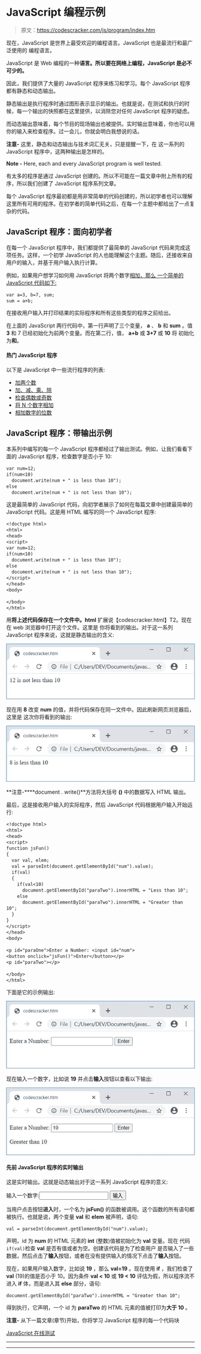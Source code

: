 # JavaScript 编程示例

> 原文：<https://codescracker.com/js/program/index.htm>

现在，JavaScript 是世界上最受欢迎的编程语言。JavaScript 也是最流行和最广泛使用的 编程语言。

JavaScript 是 Web 编程的一种**语言。所以要在网络上编程，JavaScript 是必不可少的。**

因此，我们提供了大量的 JavaScript 程序来练习和学习。每个 JavaScript 程序都有静态和动态输出。

静态输出是执行程序时通过图形表示显示的输出。也就是说，在测试和执行的时候，每一个输出的快照都在这里提供，以消除您对任何 JavaScript 程序的疑虑。

而动态输出意味着，每个节目的现场输出也被提供。实时输出意味着，你也可以用你的输入来检查程序。过一会儿，你就会明白我想说的话。

**注意-** 这里，静态和动态输出与技术词汇无关，只是提醒一下，在 这一系列的 JavaScript 程序中，这两种输出是怎样的。

**Note -** Here, each and every JavaScript program is well tested.

有太多的程序是通过 JavaScript 创建的。所以不可能在一篇文章中附上所有的程序，所以我们创建了 JavaScript 程序系列文章。

每个 JavaScript 程序最初都是用非常简单的代码创建的，所以初学者也可以理解这里所有可用的程序。在初学者的简单代码之后，在每一个主题中都给出了一点复杂的代码。

## JavaScript 程序：面向初学者

在每一个 JavaScript 程序中，我们都提供了最简单的 JavaScript 代码来完成这项任务。这样，一个初学 JavaScript 的人也能理解这个主题。随后，还接收来自用户的输入，并基于用户输入执行计算。

例如，如果用户想学习如何用 JavaScript 将两个数字[相加，那么 一个简单的 JavaScript 代码如下:](/js/program/javascript-add-two-numbers.htm)

```
var a=3, b=7, sum;
sum = a+b;
```

在接收用户输入并打印结果的实际程序和所有这些类型的程序之前给出。

在上面的 JavaScript 两行代码中，第一行声明了三个变量， **a** 、 **b** 和 **sum** 。值 **3** 和 7 已经初始化为前两个变量。而在第二行，值， **a+b** 或 **3+7** 或 **10** 将 初始化为**和**。

#### 热门 JavaScript 程序

以下是 JavaScript 中一些流行程序的列表:

*   [加两个数](/js/program/javascript-add-two-numbers.htm)
*   [加、减、乘、除](/js/program/javascript-add-subtract-multiply-divide.htm)
*   [检查偶数或奇数](/js/program/javascript-check-even-odd.htm)
*   [将 N 个数字相加](/js/program/javascript-add-n-numbers.htm)
*   [相加数字的位数](/js/program/javascript-add-digits-of-number.htm)

## JavaScript 程序：带输出示例

本系列中编写的每一个 JavaScript 程序都经过了输出测试。例如，让我们看看下面的 JavaScript 程序，检查数字是否小于 10:

```
var num=12;
if(num<10)
  document.write(num + " is less than 10");
else
  document.write(num + " is not less than 10");
```

这是最简单的 JavaScript 代码，向初学者展示了如何在每篇文章中创建最简单的 JavaScript 代码。这是用 HTML 编写的同一个 JavaScript 程序:

```
<!doctype html>
<html>
<head>
<script>
var num=12;
if(num<10)
  document.write(num + " is less than 10");
else
  document.write(num + " is not less than 10");
</script>
</head>
<body>

</body>
</html>
```

用**将上述代码保存在一个文件中。html** 扩展说【codescracker.html】T2。现在在 web 浏览器中打开这个文件。这里是 你将看到的输出。对于这一系列 JavaScript 程序来说，这就是静态输出的含义:

![javascript programs examples](img/b3e95fc647e20458de191ebbd25eff0c.png)

现在用 **8** 改变 **num** 的值，并将代码保存在同一文件中。因此刷新网页浏览器后，这里是 这次你将看到的输出:

![javascript programming examples with output](img/6145fffc456fd00a3d297c9d24c28ed2.png)

**注意-****document . write()**方法将大括号 **()** 中的数据写入 HTML 输出。

最后，这是接收用户输入的实际程序，然后 JavaScript 代码根据用户输入开始运行:

```
<!doctype html>
<html>
<head>
<script>
function jsFun()
{
  var val, elem;
  val = parseInt(document.getElementById("num").value);
  if(val)
  {
    if(val<10)
      document.getElementById("paraTwo").innerHTML = "Less than 10";
    else
      document.getElementById("paraTwo").innerHTML = "Greater than 10";
  }
}
</script>
</head>
<body>

<p id="paraOne">Enter a Number: <input id="num">
<button onclick="jsFun()">Enter</button></p>
<p id="paraTwo"></p>

</body>
</html>
```

下面是它的示例输出:

![javascript programs](img/82e6b11be9c6dafa6d547dc48a884874.png)

现在输入一个数字，比如说 **19** 并点击**输入**按钮以查看以下输出:

![javascript examples](img/17ffa1f146a29e9f05a7f2a92dd0c761.png)

#### 先前 JavaScript 程序的实时输出

这是实时输出。这就是动态输出对于这一系列 JavaScript 程序的意义:

输入一个数字:<input id="num"> <button onclick="jsFun()">输入</button>

当用户点击按钮**进入**时，一个名为 **jsFun()** 的函数被调用。这个函数的所有语句都被执行。也就是说，两个变量 **val** 和 **elem** 被声明，语句:

```
val = parseInt(document.getElementById("num").value);
```

声明，id 为 **num** 的 HTML 元素的 **int** (整数)值被初始化为 **val** 变量。现在 代码
`if(val)`检查 **val** 是否有值或者为空。创建该代码是为了检查用户 是否输入了一些数据，然后点击了**输入**按钮，或者在没有提供输入的情况下点击了**输入**按钮。

现在，如果用户输入数字，比如说 **19** ，那么 **val=19** 。现在使用 **if** ，我们检查了 **val** (19)的值是否小于 10。因为条件 **val < 10** 或 **19 < 10** 评估为假，所以程序流不 进入 **if** 体，而是进入其 **else** 部分，语句:

```
document.getElementById("paraTwo").innerHTML = "Greater than 10";
```

得到执行，它声明，一个 id 为 **paraTwo** 的 HTML 元素的值被打印为**大于 10** 。

**注意-** 从下一篇文章(章节)开始，你将学习 JavaScript 程序的每一个代码块

[JavaScript 在线测试](/exam/showtest.php?subid=6)

* * *

* * *